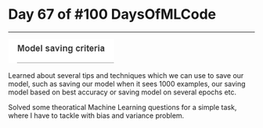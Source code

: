 # Day 67 of #100 DaysOfMLCode

----

<img src=0.png></img>

Learned about several tips and techniques which we can use to save our model, such as saving our model when it sees 1000 examples, our saving model based on best accuracy or saving model on several epochs etc.

Solved some theoratical Machine Learning questions for a simple task, where I have to tackle with bias and variance problem.